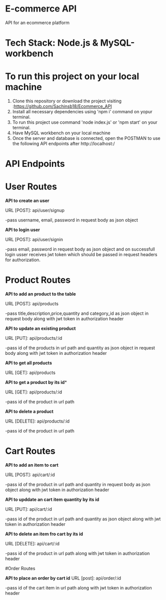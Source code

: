 # E-commerce API

API for an ecommerce platform 

# Tech Stack: Node.js & MySQL-workbench

# To run this project on your local machine

1. Clone this repository or download the project visiting :https://github.com/Sachinsb18/Ecommerce_API
2. Install all necessary dependencies using 'npm i' command on yopur terminal.
3. To run this project use command 'node index.js' or 'npm start' on your terminal.
4. Have MySQL workbench on your local machine
5. Once the server and database is connected, open the POSTMAN to use the following API endpoints after http://localhost:<port>/<endpoints> 

# API Endpoints

# User Routes

**API to create an user** 

URL [POST]: api/user/signup

-pass username, email, password in request body as json object

**API to login user** 

URL [POST]: api/user/signin

-pass email, password in request body as json object and on successfull login usser receives jwt token which should be passed in request headers for authorization.

# Product Routes

**API to add an product to the table**

URL [POST]: api/products

-pass title,description,price,quantity and category_id as json object in request body along with jwt token in authorization header

**API to update an existing product**

URL [PUT]: api/products/:id

-pass id of the products in url path and quantity as json object in request body along with jwt token in authorization header

**API to get all products** 

URL [GET]: api/products

**API to get a product by its id***

URL [GET]: api/products/:id

-pass id of the product in url path

**API to delete a product**

URL [DELETE]: api/products/:id

-pass id of the product in url path

# Cart Routes

**API to add an item to cart**

URL [POST]: api/cart/:id

-pass id of the product in url path and quantity in request body as json object along with jwt token in authorization header

**API to upddate an cart item quantity by its id**

URL [PUT]: api/cart/:id

-pass id of the product in url path and quantity as json object along with jwt token in authorization header

**API to delete an item fro cart by its id**

URL [DELETE]: api/cart/:id

-pass id of the product in url path along with jwt token in authorization header

#Order Routes

**API to place an order by cart id**
URL [post]: api/order/:id


-pass id of the cart item in url path along with jwt token in authorization header








